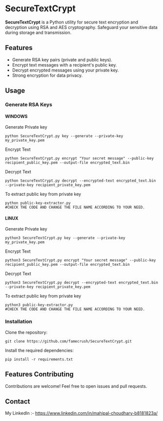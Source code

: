 # SecureTextCrypt

**SecureTextCrypt** is a Python utility for secure text encryption and decryption using RSA and AES cryptography. Safeguard your sensitive data during storage and transmission.

## Features

- Generate RSA key pairs (private and public keys).
- Encrypt text messages with a recipient's public key.
- Decrypt encrypted messages using your private key.
- Strong encryption for data privacy.

## Usage

### Generate RSA Keys
#### WINDOWS

Generate Private key
````
python SecureTextCrypt.py key --generate --private-key my_private_key.pem
````
Encrypt Text
````
python SecureTextCrypt.py encrypt "Your secret message" --public-key recipient_public_key.pem --output-file encrypted_text.bin
````
Decrypt Text
````
python SecureTextCrypt.py decrypt --encrypted-text encrypted_text.bin --private-key recipient_private_key.pem
````
To extract public key from private key
````
python public-key-extractor.py
#CHECK THE CODE AND CHANGE THE FILE NAME ACCORDING TO YOUR NEED.
````
#### LINUX
Generate Private key
````
python3 SecureTextCrypt.py key --generate --private-key my_private_key.pem
````
Encrypt Text
````
python3 SecureTextCrypt.py encrypt "Your secret message" --public-key recipient_public_key.pem --output-file encrypted_text.bin
````
Decrypt Text
````
python3 SecureTextCrypt.py decrypt --encrypted-text encrypted_text.bin --private-key recipient_private_key.pem
````
To extract public key from private key
````
python3 public-key-extractor.py
#CHECK THE CODE AND CHANGE THE FILE NAME ACCORDING TO YOUR NEED.
````
### Installation
Clone the repository:
````
git clone https://github.com/famecrush/SecureTextCrypt.git
````
Install the required dependencies:
````
pip install -r requirements.txt
````
## Features Contributing
Contributions are welcome! Feel free to open issues and pull requests.

## Contact
My LinkedIn :- https://www.linkedin.com/in/mahipal-choudhary-b8181823a/
